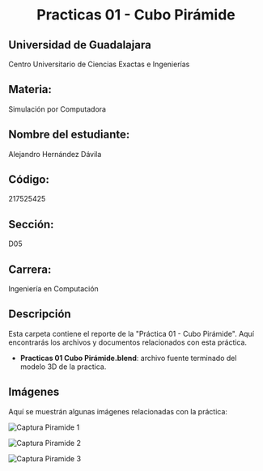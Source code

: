 <center> <h1>Practicas 01 - Cubo Pirámide</h1> </center>

## Universidad de Guadalajara
   Centro Universitario de Ciencias Exactas e Ingenierías

## Materia:
   Simulación por Computadora

## Nombre del estudiante:
   Alejandro Hernández Dávila

## Código:
   217525425

## Sección:
   D05

## Carrera: 
   Ingeniería en Computación

  
## Descripción
Esta carpeta contiene el reporte de la "Práctica 01 - Cubo Pirámide". Aquí encontrarás los archivos y documentos relacionados con esta práctica.

- **Practicas 01 Cubo Pirámide.blend**: archivo fuente terminado del modelo 3D de la practica.

## Imágenes

Aquí se muestrán algunas imágenes relacionadas con la práctica:

   ![Captura Piramide 1](https://github.com/AlexHD220/Simulacion_por_Computadora_-_Alejandro_Hernandez/assets/142282445/3be132ee-d6c9-4292-be48-15dc2b9358ca)


   ![Captura Piramide 2](https://github.com/AlexHD220/Simulacion_por_Computadora_-_Alejandro_Hernandez/assets/142282445/9eb8438e-59ae-4c12-97d6-a56055ba4bcd)

   ![Captura Piramide 3](https://github.com/AlexHD220/Simulacion_por_Computadora_-_Alejandro_Hernandez/assets/142282445/c904c97e-e0e6-4b17-8b20-3fea4b45068e)
